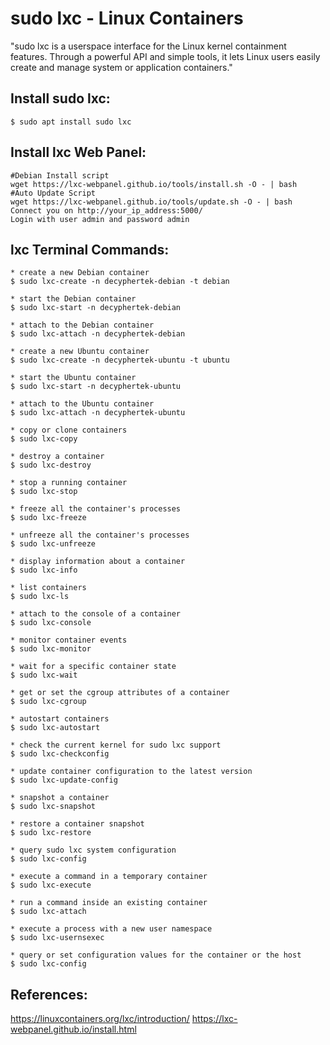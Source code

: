 sudo lxc - Linux Containers
=======================

"sudo lxc is a userspace interface for the Linux kernel containment features. Through a powerful API and simple tools, it lets Linux users easily create and manage system or application containers."

Install sudo lxc:
-----------

    $ sudo apt install sudo lxc

Install lxc Web Panel:
-----------------------

    #Debian Install script
    wget https://lxc-webpanel.github.io/tools/install.sh -O - | bash
    #Auto Update Script
    wget https://lxc-webpanel.github.io/tools/update.sh -O - | bash
    Connect you on http://your_ip_address:5000/
    Login with user admin and password admin

lxc Terminal Commands:
----------------------

    * create a new Debian container
    $ sudo lxc-create -n decyphertek-debian -t debian

    * start the Debian container
    $ sudo lxc-start -n decyphertek-debian

    * attach to the Debian container
    $ sudo lxc-attach -n decyphertek-debian

    * create a new Ubuntu container
    $ sudo lxc-create -n decyphertek-ubuntu -t ubuntu

    * start the Ubuntu container
    $ sudo lxc-start -n decyphertek-ubuntu

    * attach to the Ubuntu container
    $ sudo lxc-attach -n decyphertek-ubuntu

    * copy or clone containers
    $ sudo lxc-copy

    * destroy a container
    $ sudo lxc-destroy

    * stop a running container
    $ sudo lxc-stop

    * freeze all the container's processes
    $ sudo lxc-freeze

    * unfreeze all the container's processes
    $ sudo lxc-unfreeze

    * display information about a container
    $ sudo lxc-info

    * list containers
    $ sudo lxc-ls

    * attach to the console of a container
    $ sudo lxc-console

    * monitor container events
    $ sudo lxc-monitor

    * wait for a specific container state
    $ sudo lxc-wait

    * get or set the cgroup attributes of a container
    $ sudo lxc-cgroup

    * autostart containers
    $ sudo lxc-autostart

    * check the current kernel for sudo lxc support
    $ sudo lxc-checkconfig

    * update container configuration to the latest version
    $ sudo lxc-update-config

    * snapshot a container
    $ sudo lxc-snapshot

    * restore a container snapshot
    $ sudo lxc-restore

    * query sudo lxc system configuration
    $ sudo lxc-config

    * execute a command in a temporary container
    $ sudo lxc-execute

    * run a command inside an existing container
    $ sudo lxc-attach

    * execute a process with a new user namespace
    $ sudo lxc-usernsexec

    * query or set configuration values for the container or the host
    $ sudo lxc-config

References:
-----------

https://linuxcontainers.org/lxc/introduction/
https://lxc-webpanel.github.io/install.html